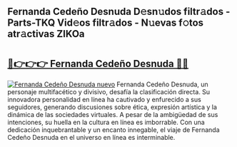 ## Fernanda Cedeño Desnuda D𝚎sn𝚞dos filtr𝚊dos - Parts-TKQ Vid𝚎os filtr𝚊dos - N𝚞evas f𝚘tos atr𝚊ctivas ZIKOa

# <h2><a href="http://mb18r6.tromn.icu/?c=Fernanda+Cede%c3%b1o+Desnuda">🔗👉👉👉 Fernanda Cedeño Desnuda 🔗🔗</a></h2>

[![Fernanda Cedeño Desnuda nuevo](https://i.imgur.com/pEAQMta.gif)](http://mb18r6.tromn.icu/?c=Fernanda+Cede%c3%b1o+Desnuda)
Fernanda Cedeño Desnuda, un personaje multifacético y divisivo, desafía la clasificación directa. Su innovadora personalidad en línea ha cautivado y enfurecido a sus seguidores, generando discusiones sobre ética, expresión artística y la dinámica de las sociedades virtuales. A pesar de la ambigüedad de sus intenciones, su huella en la cultura en línea es imborrable. Con una dedicación inquebrantable y un encanto innegable, el viaje de Fernanda Cedeño Desnuda en el universo en línea es interminable.
